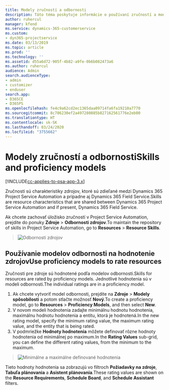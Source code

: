 ```yaml
---
title: Modely zručností a odbornosti
description: Táto téma poskytuje informácie o používaní zručností a modulov spôsobilosti.
author: ruhercul
manager: kfend
ms.service: dynamics-365-customerservice
ms.custom:
- dyn365-projectservice
ms.date: 03/13/2019
ms.topic: article
ms.prod: ''
ms.technology: ''
ms.assetid: d55a6d72-905f-4b82-a9fe-0b6b082473a6
ms.author: ruhercul
audience: Admin
search.audienceType:
- admin
- customizer
- enduser
search.app:
- D365CE
- D365PS
ms.openlocfilehash: fe4c9a62cd2ec1365daa09714fa6fa19210a7770
ms.sourcegitcommit: 8c786230ef2a497280885b827162561776e2eb00
ms.translationtype: HT
ms.contentlocale: sk-SK
ms.lasthandoff: 03/24/2020
ms.locfileid: "3755662"
---
```

# <a name="skills-and-proficiency-models"></a><span data-ttu-id="9ff1e-103">Modely zručností a odbornosti</span><span class="sxs-lookup"><span data-stu-id="9ff1e-103">Skills and proficiency models</span></span>

[!INCLUDE[cc-applies-to-psa-app-3.x](../includes/cc-applies-to-psa-app-3x.md)]

<span data-ttu-id="9ff1e-104">Zručnosti sú charakteristiky zdrojov, ktoré sú zdieľané medzi Dynamics 365 Project Service Automation a prípadne aj Dynamics 365 Field Service.</span><span class="sxs-lookup"><span data-stu-id="9ff1e-104">Skills are resource characteristics that are shared between Dynamics 365 Project Service Automation and if present, Dynamics 365 Field Service.</span></span> 

<span data-ttu-id="9ff1e-105">Ak chcete zachovať úložisko zručností v Project Service Automation, prejdite do ponuky **Zdroje** \> **Odbornosti zdrojov**.</span><span class="sxs-lookup"><span data-stu-id="9ff1e-105">To maintain the repository of skills in Project Service Automation, go to **Resources** \> **Resource Skills**.</span></span> 

> ![Odbornosti zdrojov](media/Resource-Management-image84.png)

## <a name="use-proficiency-models-to-rate-resources"></a><span data-ttu-id="9ff1e-107">Používanie modelov odbornosti na hodnotenie zdrojov</span><span class="sxs-lookup"><span data-stu-id="9ff1e-107">Use proficiency models to rate resources</span></span>

<span data-ttu-id="9ff1e-108">Zručnosti pre zdroje sú hodnotené podľa modelov odbornosti.</span><span class="sxs-lookup"><span data-stu-id="9ff1e-108">Skills for resources are rated by proficiency models.</span></span> <span data-ttu-id="9ff1e-109">Jednotlivé hodnotenia sú v modeli odbornosti.</span><span class="sxs-lookup"><span data-stu-id="9ff1e-109">The individual ratings are in a proficiency model.</span></span> 

1. <span data-ttu-id="9ff1e-110">Ak chcete vytvoriť model odbornosti, prejdite na **Zdroje** \> **Modely spôsobilosti** a potom stlačte možnosť **Nový**.</span><span class="sxs-lookup"><span data-stu-id="9ff1e-110">To create a proficiency model, go to **Resources** \> **Proficiency Models**, and then select **New**.</span></span>
2. <span data-ttu-id="9ff1e-111">V novom modeli hodnotenia zadajte minimálnu hodnotu hodnotenia, maximálnu hodnotu hodnotenia a entitu, ktorá je hodnotená.</span><span class="sxs-lookup"><span data-stu-id="9ff1e-111">In the new rating model, specify the minimum rating value, the maximum rating value, and the entity that is being rated.</span></span>
3. <span data-ttu-id="9ff1e-112">V podmriežke **Hodnoty hodnotenia** môžete definovať rôzne hodnoty hodnotenia od minimálnej po maximum.</span><span class="sxs-lookup"><span data-stu-id="9ff1e-112">In the **Rating Values** sub-grid, you can define the different rating values, from the minimum to the maximum.</span></span>

> ![Minimálne a maximálne definované hodnotenia](media/Resource-Management-image85.png)

<span data-ttu-id="9ff1e-114">Tieto hodnoty hodnotenia sa zobrazujú vo filtroch **Požiadavky na zdroje**, **Tabuľa plánovania** a **Asistent plánovania**.</span><span class="sxs-lookup"><span data-stu-id="9ff1e-114">These rating values are shown on the **Resource Requirements**, **Schedule Board**, and **Schedule Assistant** filters.</span></span>
